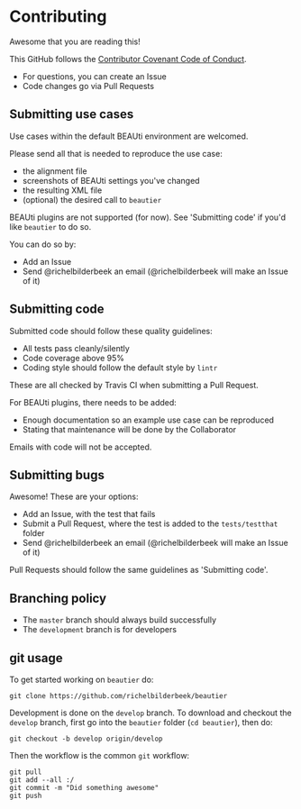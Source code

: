 # Contributing

Awesome that you are reading this!

This GitHub follows the [Contributor Covenant Code of Conduct](code_of_conduct.md).

 * For questions, you can create an Issue
 * Code changes go via Pull Requests

## Submitting use cases

Use cases within the default BEAUti environment are welcomed.

Please send all that is needed to reproduce the use case:

 * the alignment file
 * screenshots of BEAUti settings you've changed
 * the resulting XML file
 * (optional) the desired call to `beautier`

BEAUti plugins are not supported (for now). See 'Submitting code'
if you'd like `beautier` to do so.

You can do so by:

 * Add an Issue
 * Send @richelbilderbeek an email (@richelbilderbeek will make an Issue of it)

## Submitting code

Submitted code should follow these quality guidelines:

 * All tests pass cleanly/silently
 * Code coverage above 95%
 * Coding style should follow the default style by `lintr`

These are all checked by Travis CI when submitting
a Pull Request. 

For BEAUti plugins, there needs to be added:

 * Enough documentation so an example use case can be reproduced
 * Stating that maintenance will be done by the Collaborator

Emails with code will not be accepted.

## Submitting bugs

Awesome! These are your options:

 * Add an Issue, with the test that fails
 * Submit a Pull Request, where the test is added to the `tests/testthat` folder
 * Send @richelbilderbeek an email (@richelbilderbeek will make an Issue of it)

Pull Requests should follow the same guidelines as 'Submitting code'.

## Branching policy

 * The `master` branch should always build successfully
 * The `development` branch is for developers

## git usage

To get started working on `beautier` do:

```
git clone https://github.com/richelbilderbeek/beautier
```

Development is done on the `develop` branch. 
To download and checkout the `develop` branch, 
first go into the `beautier` folder (`cd beautier`), then do:

```
git checkout -b develop origin/develop
```

Then the workflow is the common `git` workflow:

```
git pull
git add --all :/
git commit -m "Did something awesome"
git push
```

